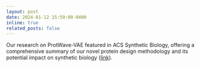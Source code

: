 ```yaml
---
layout: post
date: 2024-01-12 15:59:00-0400
inline: true
related_posts: false
---
```


Our research on ProtWave-VAE featured in ACS Synthetic Biology, offering a comprehensive summary of our novel protein design methodology and its potential impact on synthetic biology ([link](https://pubs.acs.org/doi/10.1021/acssynbio.3c00760)).

